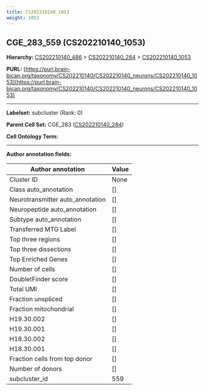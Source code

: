 ```yaml
---
title: CS202210140_1053
weight: 1053
---
```

## CGE_283_559 (CS202210140_1053)
<b>Hierarchy: </b>
[CS202210140_486](../CS202210140_486) >
[CS202210140_284](../CS202210140_284) >
[CS202210140_1053](../CS202210140_1053)

**PURL:** [https://purl.brain-bican.org/taxonomy/CS202210140/CS202210140_neurons/CS202210140_1053](https://purl.brain-bican.org/taxonomy/CS202210140/CS202210140_neurons/CS202210140_1053)

---


**Labelset:** subcluster (Rank: 0)

**Parent Cell Set:** CGE_283 ([CS202210140_284](../CS202210140_284))



**Cell Ontology Term:** 

[MARKER GENES.]: #


---

[TRANSFERRED ANNOTATIONS.]: #


[AUTHOR ANNOTATION FIELDS.]: #


**Author annotation fields:**

| Author annotation | Value |
|-------------------|-------|
|Cluster ID|None|
|Class auto_annotation|[]|
|Neurotransmitter auto_annotation|[]|
|Neuropeptide auto_annotation|[]|
|Subtype auto_annotation|[]|
|Transferred MTG Label|[]|
|Top three regions|[]|
|Top three dissections|[]|
|Top Enriched Genes|[]|
|Number of cells|[]|
|DoubletFinder score|[]|
|Total UMI|[]|
|Fraction unspliced|[]|
|Fraction mitochondrial|[]|
|H19.30.002|[]|
|H19.30.001|[]|
|H18.30.002|[]|
|H18.30.001|[]|
|Fraction cells from top donor|[]|
|Number of donors|[]|
|subcluster_id|559|
